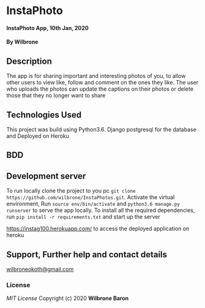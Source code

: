 # InstaPhoto

#### InstaPhoto App, 10th Jan, 2020
#### By **Wilbrone**
## Description
The app is for sharing important and interesting photos of you, to allow other users to view like, follow and comment on the ones they like. The user who uploads the photos can update the captions on their photos or delete those that they no longer want to share 

## Technologies Used
This project was build using Python3.6.
Django
postgresql for the database and
Deployed on Heroku


## BDD


## Development server
To run locally clone the project to you pc `git clone https://github.com/wilbrone/InstaPhotos.git`. Activate the virtual environment, Run `source env/bin/activate` and `python3.6 manage.py runserver` to serve the app locally.
To install all the required dependencies, run `pip install -r requirements.txt` and start up the server 

https://instag100.herokuapp.com/ to access the deployed application on heroku


## Support, Further help and contact details
wilbroneokoth@gmail.com

### License
*MIT License*
Copyright (c) 2020 **Wilbrone Baron**